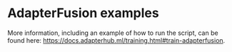 # AdapterFusion examples

More information, including an example of how to run the script, can be found here: https://docs.adapterhub.ml/training.html#train-adapterfusion.
